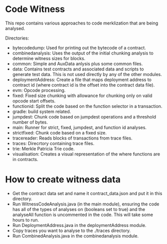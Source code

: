 # Code Witness
This repo contains various approaches to code merklization that are being analysed.

Directories:

* bytecodedump: Used for printing out the bytecode of a contract.
* combinedanalysis: Uses the output of the initial chunking analysis to determine witness sizes for blocks.
* common: Simple and AuxData anlysis plus some common files.
* data: Contains test contracts and associated data and scripts to generate test data. This is not used directly by any of the other modules.
* deploymentAddress: Create a file that maps deployment address to contract id (where contract id is the offset into the contract data file).
* evm: Opcode processing.
* fixed: Fixed size chunking with allowance for chunking only on valid opcode start offsets.
* functionid: Split the code based on the function selector in a transaction.
* gradle: build system related.
* jumpdest: Chunk code based on jumpdest operations and a threshold number of bytes.
* main: Runner for strict, fixed, jumpdest, and function id analyses.
* strictfixed: Chunk code based on a fixed size.
* tracereader: Reads blocks of transactions from trace files.
* traces: Direcrtory containing trace files.
* trie: Merkle Patricia Trie code.
* visualisation: Creates a visual representation of the where functions are in contracts.


# How to create witness data
* Get the contract data set and name it contract_data.json and put it in this directory.
* Run WitnessCodeAnalysis.java (in the main module), ensuring the code has all of the types of analyses on (booleans set to true) and the analyseAll function is uncommented in the code. This will take some hours to run.
* Run DeploymentAddress.java in the deploymentAddress module.
* Copy traces you want to analyse to the ./traces directory.
* Run CombinedAnalysis.java in the combinedanalysis module.